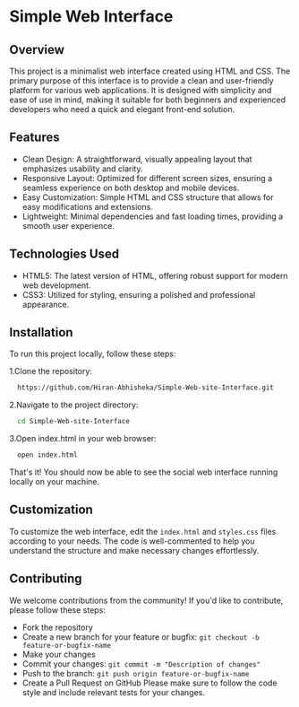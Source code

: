 
# Simple Web Interface 

## Overview
This project is a minimalist web interface created using HTML and CSS. The primary purpose of this interface is to provide a clean and user-friendly platform for various web applications. It is designed with simplicity and ease of use in mind, making it suitable for both beginners and experienced developers who need a quick and elegant front-end solution.


## Features

- Clean Design: A straightforward, visually appealing layout that emphasizes usability and clarity.
- Responsive Layout: Optimized for different screen sizes, ensuring a seamless experience on both desktop and mobile devices.
- Easy Customization: Simple HTML and CSS structure that allows for easy modifications and extensions.
- Lightweight: Minimal dependencies and fast loading times, providing a smooth user experience.

## Technologies Used
- HTML5: The latest version of HTML, offering robust support for modern web development.
- CSS3: Utilized for styling, ensuring a polished and professional appearance.
## Installation

To run this project locally, follow these steps:

1.Clone the repository:
```bash
  https://github.com/Hiran-Abhisheka/Simple-Web-site-Interface.git
```
2.Navigate to the project directory: 
```bash
  cd Simple-Web-site-Interface
```
3.Open index.html in your web browser:
```bash
  open index.html
```
That's it! You should now be able to see the social web interface running locally on your machine.

## Customization
To customize the web interface, edit the `index.html` and `styles.css` files according to your needs. The code is well-commented to help you understand the structure and make necessary changes effortlessly.

## Contributing
We welcome contributions from the community! If you'd like to contribute, please follow these steps:

- Fork the repository
- Create a new branch for your feature or bugfix: `git checkout -b feature-or-bugfix-name`
- Make your changes
- Commit your changes: `git commit -m "Description of changes"`
- Push to the branch: `git push origin feature-or-bugfix-name`
- Create a Pull Request on GitHub
Please make sure to follow the code style and include relevant tests for your changes.
